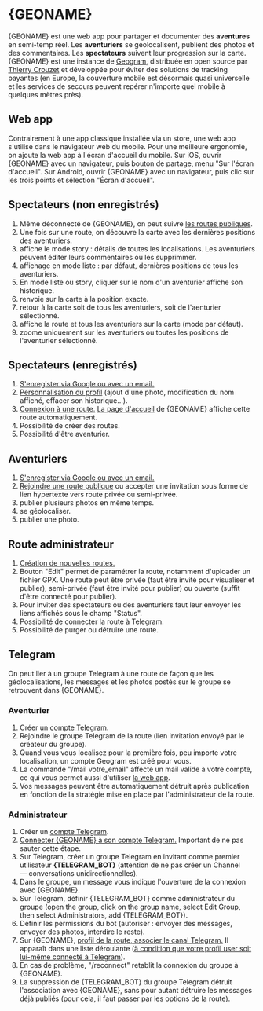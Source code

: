 # {GEONAME}

{GEONAME} est une web app pour partager et documenter des **aventures** en semi-temp réel.
Les **aventuriers** se géolocalisent, publient des photos et des commentaires.
Les **spectateurs** suivent leur progression sur la carte.
{GEONAME} est une instance de [Geogram](https://github.com/tcrouzet/geogram), distribuée en open source par [Thierry Crouzet](https://tcrouzet.com/) et développée pour éviter des solutions de tracking payantes (en Europe, la couverture mobile est désormais quasi universelle et les services de secours peuvent repérer n'importe quel mobile à quelques mètres près).  

## Web app

Contrairement à une app classique installée via un store, une web app s'utilise dans le navigateur web du mobile. Pour une meilleure ergonomie, on ajoute la web app à l'écran d'accueil du mobile. Sur iOS, ouvrir {GEONAME} avec un navigateur, puis bouton de partage, menu "Sur l'écran d'accueil". Sur Android, ouvrir {GEONAME} avec un navigateur, puis clic sur les trois points et sélection "Écran d'accueil".

## Spectateurs (non enregistrés)

1. Même déconnecté de {GEONAME}, on peut suivre [les routes publiques](/routes).
1. Une fois sur une route, on découvre la carte avec les dernières positions des aventuriers.
1. <i class="fas fa-book"></i> affiche le mode story : détails de toutes les localisations. Les aventuriers peuvent éditer leurs commentaires ou les supprimmer.
1. <i class="fas fa-list"></i> affichage en mode liste : par défaut, dernières positions de tous les aventuriers.
1. En mode liste ou story, cliquer sur le nom d'un aventurier affiche son historique.
1. <i class="fas fa-map-marker-alt"></i> renvoie sur la carte à la position exacte.
1. <i class="fas fa-map"></i> retour à la carte soit de tous les aventuriers, soit de l'aenturier sélectionné.
1. <i class="fas fa-expand-arrows-alt"></i> affiche la route et tous les aventuriers sur la carte (mode par défaut).
1. <i class="fas fa-compress"></i> zoome uniquement sur les aventuriers ou toutes les positions de l'aventurier sélectionné.

## Spectateurs (enregistrés)

1. [S'enregister via Google ou avec un email.](/login)
1. [Personnalisation du profil](/user) (ajout d'une photo, modification du nom affiché, effacer son historique…).
1. [Connexion à une route.](/routes) [La page d'accueil](/) de {GEONAME} affiche cette route automatiquement.
1. Possibilité de créer des routes.
1. Possibilité d'être aventurier.

## Aventuriers

1. [S'enregister via Google ou avec un email.](/login)
2. [Rejoindre une route publique](/routes) ou accepter une invitation sous forme de lien hypertexte vers route privée ou semi-privée.
1. <i class="fas fa-images"></i> publier plusieurs photos en même temps.
1. <i class="fas fa-map-marker-alt"></i> se géolocaliser.
1. <i class="fas fa-camera"></i> publier une photo.

## Route administrateur

1. [Création de nouvelles routes.](/routes)
1. Bouton "Edit" permet de paramétrer la route, notamment d'uploader un fichier GPX. Une route peut être privée (faut être invité pour visualiser et publier), semi-privée (faut être invité pour publier) ou ouverte (suffit d'être connecté pour publier).
1. Pour inviter des spectateurs ou des aventuriers faut leur envoyer les liens affichés sous le champ "Status".
1. Possibilité de connecter la route à Telegram.
1. Possibilité de purger ou détruire une route.

## Telegram

On peut lier à un groupe Telegram à une route de façon que les géolocalisations, les messages et les photos postés sur le groupe se retrouvent dans {GEONAME}.

### Aventurier

1. Créer un [compte Telegram](https://telegram.org/apps).
1. Rejoindre le groupe Telegram de la route (lien invitation envoyé par le créateur du groupe).
1. Quand vous vous localisez pour la première fois, peu importe votre localisation, un compte Geogram est créé pour vous.
1. La commande "/mail votre_email" affecte un mail valide à votre compte, ce qui vous permet aussi d'utiliser [la web app](/).
1. Vos messages peuvent être automatiquement détruit après publication en fonction de la stratégie mise en place par l'administrateur de la route. 

### Administrateur

1. Créer un [compte Telegram](https://telegram.org/apps).
1. [Connecter {GEONAME} à son compte Telegram.](/user) Important de ne pas sauter cette étape.
1. Sur Telegram, créer un groupe Telegram en invitant comme premier utilisateur **{TELEGRAM_BOT}** (attention de ne pas créer un Channel — conversations unidirectionnelles).
1. Dans le groupe, un message vous indique l'ouverture de la connexion avec {GEONAME}.
1. Sur Telegram, définir {TELEGRAM_BOT} comme administrateur du groupe (open the group, click on the group name, select Edit Group, then select Administrators, add {TELEGRAM_BOT}).
1. Définir les permissions du bot (autoriser : envoyer des messages, envoyer des photos, interdire le reste).
1. Sur {GEONAME}, [profil de la route, associer le canal Telegram.](/route) Il apparaît dans une liste déroulante ([à condition que votre profil user soit lui-même connecté à Telegram](/user)).
1. En cas de problème, "/reconnect" retablit la connexion du groupe à {GEONAME}.
1. La suppression de {TELEGRAM_BOT} du groupe Telegram détruit l'association avec {GEONAME}, sans pour autant détruire les messages déjà publiés (pour cela, il faut passer par les options de la route).
